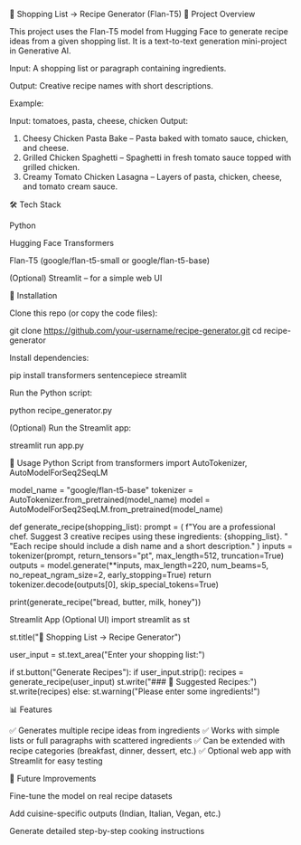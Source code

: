 🛒 Shopping List → Recipe Generator (Flan-T5)
📌 Project Overview

This project uses the Flan-T5 model from Hugging Face to generate recipe ideas from a given shopping list.
It is a text-to-text generation mini-project in Generative AI.

Input: A shopping list or paragraph containing ingredients.

Output: Creative recipe names with short descriptions.

Example:

Input: tomatoes, pasta, cheese, chicken
Output:
1. Cheesy Chicken Pasta Bake – Pasta baked with tomato sauce, chicken, and cheese.  
2. Grilled Chicken Spaghetti – Spaghetti in fresh tomato sauce topped with grilled chicken.  
3. Creamy Tomato Chicken Lasagna – Layers of pasta, chicken, cheese, and tomato cream sauce.  

🛠️ Tech Stack

Python

Hugging Face Transformers

Flan-T5 (google/flan-t5-small or google/flan-t5-base)

(Optional) Streamlit – for a simple web UI

🚀 Installation

Clone this repo (or copy the code files):

git clone https://github.com/your-username/recipe-generator.git
cd recipe-generator


Install dependencies:

pip install transformers sentencepiece streamlit


Run the Python script:

python recipe_generator.py


(Optional) Run the Streamlit app:

streamlit run app.py

📄 Usage
Python Script
from transformers import AutoTokenizer, AutoModelForSeq2SeqLM

model_name = "google/flan-t5-base"
tokenizer = AutoTokenizer.from_pretrained(model_name)
model = AutoModelForSeq2SeqLM.from_pretrained(model_name)

def generate_recipe(shopping_list):
    prompt = (
        f"You are a professional chef. Suggest 3 creative recipes using these ingredients: {shopping_list}. "
        "Each recipe should include a dish name and a short description."
    )
    inputs = tokenizer(prompt, return_tensors="pt", max_length=512, truncation=True)
    outputs = model.generate(**inputs, max_length=220, num_beams=5, no_repeat_ngram_size=2, early_stopping=True)
    return tokenizer.decode(outputs[0], skip_special_tokens=True)

print(generate_recipe("bread, butter, milk, honey"))

Streamlit App (Optional UI)
import streamlit as st

st.title("🛒 Shopping List → Recipe Generator")

user_input = st.text_area("Enter your shopping list:")

if st.button("Generate Recipes"):
    if user_input.strip():
        recipes = generate_recipe(user_input)
        st.write("### 🍴 Suggested Recipes:")
        st.write(recipes)
    else:
        st.warning("Please enter some ingredients!")

📊 Features

✅ Generates multiple recipe ideas from ingredients
✅ Works with simple lists or full paragraphs with scattered ingredients
✅ Can be extended with recipe categories (breakfast, dinner, dessert, etc.)
✅ Optional web app with Streamlit for easy testing

🔮 Future Improvements

Fine-tune the model on real recipe datasets

Add cuisine-specific outputs (Indian, Italian, Vegan, etc.)

Generate detailed step-by-step cooking instructions
